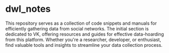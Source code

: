 # dwl_notes

This repository serves as a collection of code snippets and manuals for efficiently gathering data from social networks. The initial section is dedicated to VK, offering resources and guides for effective data-hoarding from this platform. Whether you're a researcher, developer, or enthusiast, find valuable tools and insights to streamline your data collection process.

